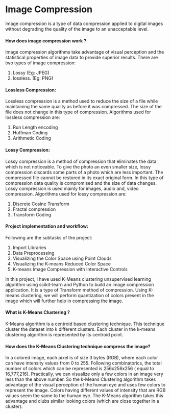 # Image Compression 
Image compression is a type of data compression applied to digital images without degrading the quality of the image to an unacceptable level.

#### How does image compression work ?
Image compression algorithms take advantage of visual perception and the statistical properties of image data to provide superior results. 
There are two types of image compression:
1. Lossy (Eg: JPEG)
2. lossless. (Eg: PNG)

#### Lossless Compression:
Lossless compression is a method used to reduce the size of a file while maintaining the same quality as before it was compressed. The size of the file does not change in this type of compression. 
Algorithms used for lossless compression are:
1. Run Length encoding
2. Huffman Coding
3. Arithmetic Coding

#### Lossy Compression:
Lossy compression is a method of compression that eliminates the data which is not noticeable. To give the photo an even smaller size, lossy compression discards some parts of a photo which are less important. The compressed file cannot be restored in its exact original form. 
In this type of compression data quality is compromised and the size of data changes. Lossy compression is used mainly for images, audio and, video compression.
Algorithms used for lossy compression are:
1. Discrete Cosine Transform
2. Fractal compression
3. Transform Coding

#### Project implementation and workflow:
Following are the subtasks of the project:
1. Import Libraries
2. Data Preprocessing
3. Visualizing the Color Space using Point Clouds
4. Visualizing the K-means Reduced Color Space
5. K-means Image Compression with Interactive Controls

In this project, I have used K-Means clustering unsupervised learning algorithm using scikit-learn and Python to build an image compression application. It is a type of Transform method of compression. Using K-means clustering, we will perform quantization of colors present in the image which will further help in compressing the image.


#### What is K-Means Clustering ?
K-Means algorithm is a centroid based clustering technique. This technique cluster the dataset into k different clusters. Each cluster in the k-means clustering algorithm is represented by its centroid point.


#### How does the K-Means Clustering technique compress the image?
In a colored image, each pixel is of size 3 bytes (RGB), where each color can have intensity values from 0 to 255. Following combinatorics, the total number of colors which can be represented is 256x256x256 ( equal to 16,777,216). 
Practically, we can visualize only a few colors in an image very less than the above number. So the k-Means Clustering algorithm takes advantage of the visual perception of the human eye and uses few colors to represent the image. 
Colors having different values of intensity that are RGB values seem the same to the human eye. The K-Means algorithm takes this advantage and clubs similar looking colors (which are close together in a cluster).
